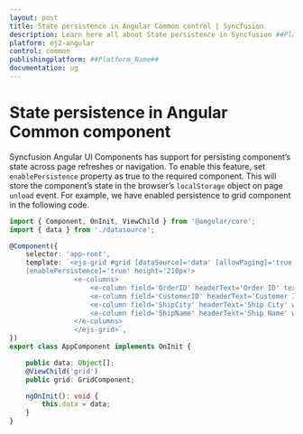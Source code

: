 ```yaml
---
layout: post
title: State persistence in Angular Common control | Syncfusion
description: Learn here all about State persistence in Syncfusion ##Platform_Name## Common control of Syncfusion Essential JS 2 and more.
platform: ej2-angular
control: common
publishingplatform: ##Platform_Name##
documentation: ug
---
```


# State persistence in Angular Common component

Syncfusion Angular UI Components has support for persisting component’s state across page refreshes or
navigation. To enable this feature, set `enablePersistence` property as true to the required component.
This will store the component’s state in the browser’s `localStorage` object on page `unload` event. For
example, we have enabled persistence to grid component in the following code.

```typescript
import { Component, OnInit, ViewChild } from '@angular/core';
import { data } from './datasource';

@Component({
    selector: 'app-root',
    template: `<ejs-grid #grid [dataSource]='data' [allowPaging]='true' [allowFiltering]='true'
    [enablePersistence]='true' height='210px'>
                <e-columns>
                    <e-column field='OrderID' headerText='Order ID' textAlign='right' width=120></e-column>
                    <e-column field='CustomerID' headerText='Customer ID' width=150></e-column>
                    <e-column field='ShipCity' headerText='Ship City' width=150></e-column>
                    <e-column field='ShipName' headerText='Ship Name' width=150></e-column>
                </e-columns>
                </ejs-grid>`,
})
export class AppComponent implements OnInit {

    public data: Object[];
    @ViewChild('grid')
    public grid: GridComponent;

    ngOnInit(): void {
        this.data = data;
    }
}
```